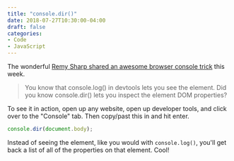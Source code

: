 ```yaml
---
title: "console.dir()"
date: 2018-07-27T10:30:00-04:00
draft: false
categories:
- Code
- JavaScript
---
```


The wonderful [Remy Sharp shared an awesome browser console trick](https://twitter.com/rem/status/1021741840234688513) this week.

> You know that console.log(<el>) in devtools lets you see the element. Did you know console.dir(<el>) lets you inspect the element DOM properties?

To see it in action, open up any website, open up developer tools, and click over to the "Console" tab. Then copy/past this in and hit enter.

```js
console.dir(document.body);
```

Instead of seeing the element, like you would with `console.log()`, you'll get back a list of all of the properties on that element. Cool!